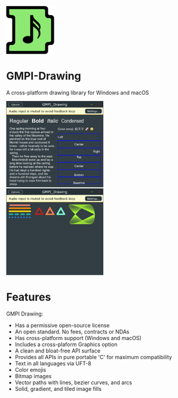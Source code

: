 <img src="docs/images/GMPI_Icon.png" width="128"/>

# GMPI-Drawing

A cross-platform drawing library for Windows and macOS

<img src="docs/images/text.png" width="260"/>
<img src="docs/images/lines.png" width="260"/>

# Features

GMPI Drawing:
* Has a permissive open-source license
* An open standard. No fees, contracts or NDAs
* Has cross-platform support (Windows and macOS)
* Includes a cross-plaform Graphics option
* A clean and bloat-free API surface
* Provides all APIs in pure portable 'C' for maximum compatibility
* Text in all languages via UFT-8
* Color emojis
* Bitmap images
* Vector paths with lines, bezier curves, and arcs
* Solid, gradient, and tiled image fills
